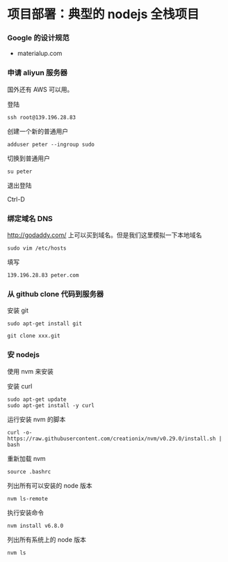 # 项目部署：典型的 nodejs 全栈项目

### Google 的设计规范

- materialup.com


### 申请 aliyun 服务器

国外还有 AWS 可以用。


登陆

```
ssh root@139.196.28.83
```

创建一个新的普通用户

```
adduser peter --ingroup sudo
```

切换到普通用户

```
su peter
```

退出登陆

Ctrl-D


### 绑定域名 DNS

http://godaddy.com/ 上可以买到域名。但是我们这里模拟一下本地域名

```
sudo vim /etc/hosts
```

填写

```
139.196.28.83 peter.com
```

### 从 github clone 代码到服务器

安装 git

```
sudo apt-get install git
```


```
git clone xxx.git
```


### 安 nodejs

使用 nvm 来安装

安装 curl

```
sudo apt-get update
sudo apt-get install -y curl
```

运行安装 nvm 的脚本

```
curl -o- https://raw.githubusercontent.com/creationix/nvm/v0.29.0/install.sh | bash
```

重新加载 nvm

```
source .bashrc
```

列出所有可以安装的 node 版本

```
nvm ls-remote
```

执行安装命令

```
nvm install v6.8.0
```

列出所有系统上的 node 版本

```
nvm ls
```
